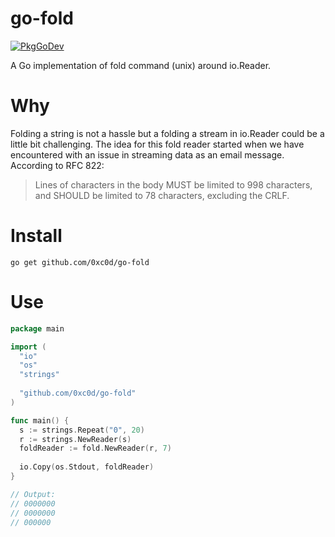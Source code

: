 # go-fold
[![PkgGoDev](https://pkg.go.dev/badge/github.com/0xc0d/go-fold)](https://pkg.go.dev/github.com/0xc0d/go-fold?tab=doc)

A Go implementation of fold command (unix) around io.Reader.

# Why
Folding a string is not a hassle but a folding a stream in io.Reader 
could be a little bit challenging. The idea for this fold reader started 
when we have encountered with an issue in streaming data as an email
message. According to RFC 822:
> Lines of characters in the body MUST be limited to 998 characters, 
and SHOULD be limited to 78 characters, excluding the CRLF.

# Install
```
go get github.com/0xc0d/go-fold
```

# Use
```go
package main

import (
  "io"
  "os"
  "strings"
  
  "github.com/0xc0d/go-fold"
)

func main() {
  s := strings.Repeat("0", 20)
  r := strings.NewReader(s)
  foldReader := fold.NewReader(r, 7)
  
  io.Copy(os.Stdout, foldReader)
}

// Output:
// 0000000
// 0000000
// 000000

```
